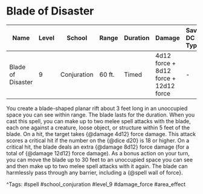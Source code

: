 # Blade of Disaster

| Name | Level | School | Range | Duration | Damage | Save DC & Type |
|------|-------|--------|-------|----------|--------|----------------|
| Blade of Disaster | 9 | Conjuration | 60 ft. | Timed | 4d12 force + 8d12 force + 12d12 force | - |

You create a blade-shaped planar rift about 3 feet long in an unoccupied space you can see within range. The blade lasts for the duration. When you cast this spell, you can make up to two melee spell attacks with the blade, each one against a creature, loose object, or structure within 5 feet of the blade. On a hit, the target takes {@damage 4d12} force damage. This attack scores a critical hit if the number on the {@dice d20} is 18 or higher. On a critical hit, the blade deals an extra {@damage 8d12} force damage (for a total of {@damage 12d12} force damage). As a bonus action on your turn, you can move the blade up to 30 feet to an unoccupied space you can see and then make up to two melee spell attacks with it again. The blade can harmlessly pass through any barrier, including a {@spell wall of force}.

^Tags: #spell #school_conjuration #level_9 #damage_force #area_effect